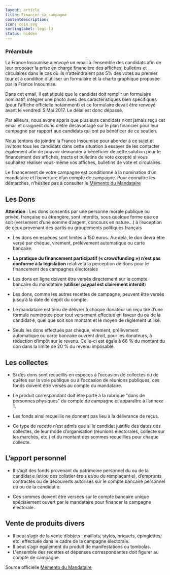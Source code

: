 ```yaml
---
layout: article
title: Financer sa campagne
contentdescription:
icon: coin.svg
sortinglabel: legi-l3
status: hidden
---
```


### Préambule

La France Insoumise a envoyé un email à l’ensemble des candidats afin de leur proposer la prise en charge financière des affiches, bulletins et circulaires dans le cas où ils n’atteindraient pas 5% des votes au premier tour et à condition d’utiliser un formulaire et la charte graphique proposée par la France Insoumise.

Dans cet email, il est stipulé que le candidat doit remplir un formulaire nominatif, intégrer une photo avec des caractéristiques bien spécifiques (pour l’affiche officielle notamment) et ce formulaire devait être renvoyé avant le vendredi 5 Mai 2017. Le délai est donc dépassé.

Par ailleurs, nous avons appris que plusieurs candidats n’ont jamais reçu cet email et craignent donc d’être désavantagé sur le plan financier pour leur campagne par rapport aux candidats qui ont pu bénéficer de ce soutien.

Nous tentons de joindre la France Insoumise pour aborder à ce sujet et invitons tous les candidats dans cette situation à essayer de les contacter également afin de pouvoir demander à bénéficier de cette solution pour le financement des affiches, tracts et bulletins de vote excepté si vous souhaitez réaliser vous-même vos affiches, bulletins de vote et circulaires.

Le financement de votre campagne est conditionné à la nomination d’un mandataire et l’ouverture d’un compte de campagne. Pour connaître les démarches, n’hésitez pas à consulter le [Mémento du Mandataire](/legislatives2017/memento-mandataire/)

## Les Dons

**Attention** : Les dons consentis par une personne morale publique ou privée, française ou étrangère, sont interdits, sous quelque forme que ce soit (versement d’une somme d’argent, concours en nature…) à l’exception de ceux provenant des partis ou groupements politiques français

- Les dons en espèces sont limités à 150 euros. Au-delà, le don devra être versé par chèque, virement, prélèvement automatique ou carte bancaire.

- **La pratique du financement participatif (« crowdfunding ») n’est pas conforme à la législation** relative à la perception de dons pour le financement des campagnes électorales

- Les dons en ligne doivent être versés directement sur le compte bancaire du mandataire (**utiliser paypal est clairement interdit**)

- Les dons, comme les autres recettes de campagne, peuvent être versés jusqu’à la date de dépôt du compte.

- Le mandataire est tenu de délivrer à chaque donateur un reçu tiré d’une formule numérotée pour tout versement effectué en faveur du ou de la candidat·e, quel que soit son montant et le moyen de règlement utilisé.

- Seuls les dons effectués par chèque, virement, prélèvement automatique ou carte bancaire ouvrent droit, pour les donateurs, à réduction d’impôt sur le revenu. Celle-ci est égale à 66 % du montant du don dans la limite de 20 % du revenu imposable.

## Les collectes

- Si des dons sont recueillis en espèces à l’occasion de collectes ou de quêtes sur la voie publique ou à l’occasion de réunions publiques, ces fonds doivent être versés au compte du mandataire.

- Le produit correspondant doit être porté à la rubrique "dons de personnes physiques" du compte de campagne et apparaître à l’annexe 1.

- Les fonds ainsi recueillis ne donnent pas lieu à la délivrance de reçus.

- Ce type de recette n’est admis que si le candidat justifie des dates des collectes, de leur mode d’organisation (réunions électorales, collecte sur les marchés, etc.) et du montant des sommes recueillies pour chaque collecte.

## L’apport personnel

- Il s’agit des fonds provenant du patrimoine personnel du ou de la candidat·e (et/ou des colistier·ère·s et/ou du remplaçant·e), d’emprunts contractés ou de découverts autorisés sur le compte bancaire personnel du ou de la candidat·e.

- Ces sommes doivent être versées sur le compte bancaire unique spécialement ouvert par le mandataire pour financer la campagne électorale.

## Vente de produits divers
- Il peut s’agir de la vente d’objets : maillots, stylos, briquets, épinglettes, etc. effectuée dans le cadre de la campagne électorale.
- Il peut s’agir également du produit de manifestations ou tombolas.
- L'ensemble des recettes et dépenses correspondantes doit figurer au compte de campagne.

Source officielle [Mémento du Mandataire](http://www.interieur.gouv.fr/content/download/102271/806359/file/M%C3%A9mento%20du%20candidat%20aux%20%C3%A9lections%20l%C3%A9gislatives%202017%20V4.pdf)
